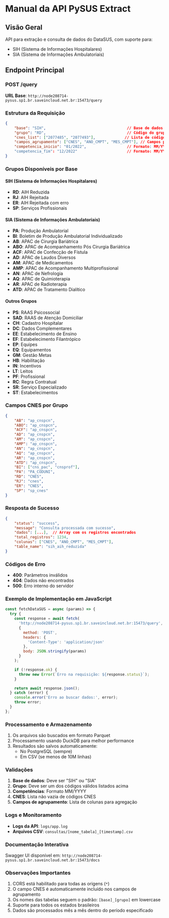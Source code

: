 # Manual da API PySUS Extract

## Visão Geral
API para extração e consulta de dados do DataSUS, com suporte para:
- SIH (Sistema de Informações Hospitalares)
- SIA (Sistema de Informações Ambulatoriais)

## Endpoint Principal

### POST /query
**URL Base**: `http://node208714-pysus.sp1.br.saveincloud.net.br:15473/query`

### Estrutura da Requisição
```json
{
    "base": "SIH",                                    // Base de dados (SIH ou SIA)
    "grupo": "RD",                                    // Código do grupo (ver lista abaixo)
    "cnes_list": ["2077485", "2077493"],             // Lista de códigos CNES
    "campos_agrupamento": ["CNES", "ANO_CMPT", "MES_CMPT"], // Campos para agrupamento
    "competencia_inicio": "01/2022",                  // Formato: MM/YYYY
    "competencia_fim": "12/2022"                      // Formato: MM/YYYY
}
```

### Grupos Disponíveis por Base

#### SIH (Sistema de Informações Hospitalares)
- **RD**: AIH Reduzida
- **RJ**: AIH Rejeitada
- **ER**: AIH Rejeitada com erro
- **SP**: Serviços Profissionais

#### SIA (Sistema de Informações Ambulatoriais)
- **PA**: Produção Ambulatorial
- **BI**: Boletim de Produção Ambulatorial Individualizado
- **AB**: APAC de Cirurgia Bariátrica
- **ABO**: APAC de Acompanhamento Pós Cirurgia Bariátrica
- **ACF**: APAC de Confecção de Fístula
- **AD**: APAC de Laudos Diversos
- **AM**: APAC de Medicamentos
- **AMP**: APAC de Acompanhamento Multiprofissional
- **AN**: APAC de Nefrologia
- **AQ**: APAC de Quimioterapia
- **AR**: APAC de Radioterapia
- **ATD**: APAC de Tratamento Dialítico

#### Outros Grupos
- **PS**: RAAS Psicossocial
- **SAD**: RAAS de Atenção Domiciliar
- **CH**: Cadastro Hospitalar
- **DC**: Dados Complementares
- **EE**: Estabelecimento de Ensino
- **EF**: Estabelecimento Filantrópico
- **EP**: Equipes
- **EQ**: Equipamentos
- **GM**: Gestão Metas
- **HB**: Habilitação
- **IN**: Incentivos
- **LT**: Leitos
- **PF**: Profissional
- **RC**: Regra Contratual
- **SR**: Serviço Especializado
- **ST**: Estabelecimentos

### Campos CNES por Grupo
```json
{
    "AB": "ap_cnspcn",
    "ABO": "ap_cnspcn",
    "ACF": "ap_cnspcn",
    "AD": "ap_cnspcn",
    "AM": "ap_cnspcn",
    "AMP": "ap_cnspcn",
    "AN": "ap_cnspcn",
    "AQ": "ap_cnspcn",
    "AR": "ap_cnspcn",
    "ATD": "ap_cnspcn",
    "BI": ["cns_pac", "cnsprof"],
    "PA": "PA_CODUNI",
    "RD": "CNES",
    "RJ": "cnes",
    "ER": "CNES",
    "SP": "sp_cnes"
}
```

### Resposta de Sucesso
```json
{
    "status": "success",
    "message": "Consulta processada com sucesso",
    "dados": [...],  // Array com os registros encontrados
    "total_registros": 1234,
    "colunas": ["CNES", "ANO_CMPT", "MES_CMPT"],
    "table_name": "sih_aih_reduzida"
}
```

### Códigos de Erro
- **400**: Parâmetros inválidos
- **404**: Dados não encontrados
- **500**: Erro interno do servidor

### Exemplo de Implementação em JavaScript
```javascript
const fetchDataSUS = async (params) => {
  try {
    const response = await fetch(
      'http://node208714-pysus.sp1.br.saveincloud.net.br:15473/query',
      {
        method: 'POST',
        headers: {
          'Content-Type': 'application/json'
        },
        body: JSON.stringify(params)
      }
    );

    if (!response.ok) {
      throw new Error(`Erro na requisição: ${response.status}`);
    }

    return await response.json();
  } catch (error) {
    console.error('Erro ao buscar dados:', error);
    throw error;
  }
};
```

### Processamento e Armazenamento
1. Os arquivos são buscados em formato Parquet
2. Processamento usando DuckDB para melhor performance
3. Resultados são salvos automaticamente:
   - No PostgreSQL (sempre)
   - Em CSV (se menos de 10M linhas)

### Validações
1. **Base de dados**: Deve ser "SIH" ou "SIA"
2. **Grupo**: Deve ser um dos códigos válidos listados acima
3. **Competências**: Formato MM/YYYY
4. **CNES**: Lista não vazia de códigos CNES
5. **Campos de agrupamento**: Lista de colunas para agregação

### Logs e Monitoramento
- **Logs da API**: `logs/app.log`
- **Arquivos CSV**: `consultas/[nome_tabela]_[timestamp].csv`

### Documentação Interativa
Swagger UI disponível em: `http://node208714-pysus.sp1.br.saveincloud.net.br:15473/docs`

### Observações Importantes
1. CORS está habilitado para todas as origens (`*`)
2. O campo CNES é automaticamente incluído nos campos de agrupamento
3. Os nomes das tabelas seguem o padrão: `[base]_[grupo]` em lowercase
4. Suporte para todos os estados brasileiros
5. Dados são processados mês a mês dentro do período especificado
